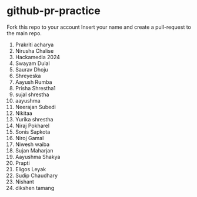 # github-pr-practice

Fork this repo to your account
Insert your name and create a pull-request to the main repo.

1. Prakriti acharya
2. Nirusha Chalise
3. Hackamedia 2024
4. Swayam Dulal
5. Saurav Dhoju
6. Shreyeska
7. Aayush Rumba
8. Prisha Shrestha1
9. sujal shrestha 
10. aayushma
11. Neerajan Subedi
12. Nikitaa
13. Yurika shrestha
14. Niraj Pokharel
15. Sonis Sapkota
16. Niroj Gamal
17. Niwesh waiba
18. Sujan Maharjan
19. Aayushma Shakya
20. Prapti
21. Eligos Leyak
22. Sudip Chaudhary
23. Nishant
24. dikshen tamang